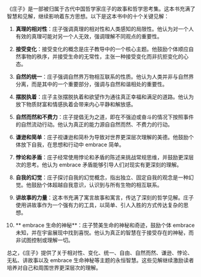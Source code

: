 《庄子》是一部被归属于古代中国哲学家庄子的故事和哲学思考集。这本书充满了智慧和见解，继续影响着东方思想。以下是这本书中的十个关键见解：

1. **真理的相对性**：庄子强调真理的相对性和人类感知的局限性。他认为对一个人有效的真理可能对另一个人无效，强调理解不同观点的重要性。

2. **接受变化**：接受变化的概念是庄子教导中的一个核心主题。他鼓励个体顺应自然事物的秩序，并接受生命的无常性，主张一种接受变化而非抗拒变化的心态。

3. **自然的统一**：庄子强调自然界万物相互联系的性质。他认为人类并非与自然界分离，而是其中的一个重要部分，强调与自然和谐相处的重要性。

4. **摆脱执着**：庄子主张摆脱执着和欲望作为通往真正幸福和满足的道路。他认为放下物质财富和情感执着会带来内心平静和解放感。

5. **自然而然和不费力**：庄子提倡无为之道，即在不强迫或奋斗的情况下按照事件的自然流动行动。他认为真正的能力源自自然而然、不费力的行动。

6. **谦逊和简单**：庄子视谦逊和简朴为导致对世界更深层次理解的美德。他鼓励个体放下自我，在思想和行动中 embrace 简单。

7. **悖论和矛盾**：庄子经常使用悖论和矛盾的陈述来挑战常规思维，并鼓励更深层次的思考。他认为 embrace 矛盾能够引导人们对现实有更深刻的理解。

8. **自我的幻觉**：庄子探讨自我的幻觉概念，指出独立、固定自我的观念是一种幻觉。他鼓励个体超越自我意识，认识到与所有生物的相互联系。

9. **讲故事的力量**：这本书充满了寓言故事和寓言，传达了深刻的哲学见解。庄子使用讲故事作为一个强有力的工具，以简单、引人入胜的方式传达复杂的思想。

10. ** embrace 生命的神秘**：庄子赞美生命的神秘和奇迹，鼓励个体 embrace 未知，并在宇宙展现中找到喜悦。他认为真正的智慧在于接受存在的神秘，而非试图控制或理解一切。

总之，《庄子》提供了关于相对性、变化、统一、自由、自然而然、谦逊、悖论、无私、讲故事以及 embrace 生命神秘等主题的永恒智慧。这些见解继续激励读者培养对自己和周围世界更深层次的理解。